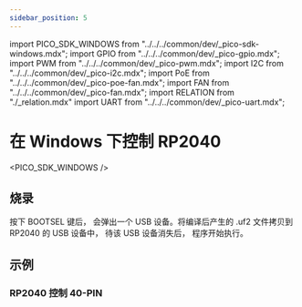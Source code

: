 ```yaml
---
sidebar_position: 5
---
```


import PICO_SDK_WINDOWS from "../../../common/dev/\_pico-sdk-windows.mdx";
import GPIO from "../../../common/dev/\_pico-gpio.mdx";
import PWM from "../../../common/dev/\_pico-pwm.mdx";
import I2C from "../../../common/dev/\_pico-i2c.mdx";
import PoE from "../../../common/dev/\_pico-poe-fan.mdx";
import FAN from "../../../common/dev/\_pico-fan.mdx";
import RELATION from "./\_relation.mdx"
import UART from "../../../common/dev/\_pico-uart.mdx";

# 在 Windows 下控制 RP2040

<PICO_SDK_WINDOWS />

## 烧录

按下 BOOTSEL 键后， 会弹出一个 USB 设备。将编译后产生的 .uf2 文件拷贝到 RP2040 的 USB 设备中， 待该 USB 设备消失后， 程序开始执行。

## 示例

### RP2040 控制 40-PIN

<Tabs queryString="type">
    <TabItem value="GPIO">
       <GPIO flash_url="./flash" gpio_definition="./gpio" product_name="Radxa X4"  led_pin="PIN_5" cmd= "cd pico-examples/build
        rm -rf *
        cmake -G ''Ninja'' ..
        ninja" />
    </TabItem>
    <TabItem value="I2C">
        <I2C flash_url="./flash" product_name="Radxa X4"  scl_pin="PIN_5" sda_pin="PIN_3" cmd= "cd pico-examples/build
        rm -rf *
        cmake -G ''Ninja'' ..
        ninja" />
    </TabItem>
     <TabItem value="PWM">
       <PWM flash_url="./flash" product_name="Radxa X4" led_pin="PIN_5" cmd= "cd pico-examples/build
        rm -rf *
        cmake -G ''Ninja'' ..
        ninja" />
    </TabItem>
     <TabItem value="PoE FAN">
       <PoE flash_url="./flash" product_name="Radxa X4" poe_name="瑞莎 25W PoE+ HAT X4 专用款" poe_img="/img/x/x4/25w_poe_plus_for_x4_04.webp" cmd= "cd pico-examples/build
        rm -rf *
        cmake -G ''Ninja'' ..
        ninja" />
    </TabItem>
     <TabItem value="UART">
      <UART flash_url="./flash" tty_num="ttyS4" cmd= "cd pico-examples/build
        rm -rf *
        cmake -G ''Ninja'' ..
        ninja" />
    </TabItem>
</Tabs>
